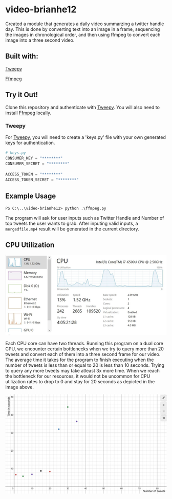 # video-brianhe12
Created a module that generates a daily video summarzing a twitter handle day. This is done by converting text into an image in a frame, sequencing the images in chronological order, and then using ffmpeg to convert each image into a three second video.

## Built with:

[Tweepy](http://docs.tweepy.org/en/latest/#)

[Ffmpeg](https://www.ffmpeg.org/)

## Try it Out!
Clone this repository and authenticate with [Tweepy](http://docs.tweepy.org/en/latest/#). You will also need to install [Ffmpeg](https://www.ffmpeg.org/) locally.

### Tweepy 
For [Tweepy](http://docs.tweepy.org/en/latest/#), you will need to create a 'keys.py' file with your own generated keys for authentication. 

```python
# keys.py
CONSUMER_KEY = "********"
CONSUMER_SECRET = "********"

ACCESS_TOKEN = "********"
ACCESS_TOKEN_SECRET = "********"
```

## Example Usage
```
PS C:\..\video-brianhe12> python .\ffmpeg.py
```
The program will ask for user inputs such as Twitter Handle and Number of top tweets the user wants to grab. After inputing valid inputs, a ```mergedfile.mp4``` result will be generated in the current directory.

## CPU Utilization

<img src = "./CPU_Utilization/CPU.JPG" width = 550>

Each CPU core can have two threads. Running this program on a dual core CPU, we encounter certain bottlenecks when we try to query more than 20 tweets and convert each of them into a three second frame for our video. The average time it takes for the program to finish executing when the number of tweets is less than or equal to 20 is less than 10 seconds. Trying to query any more tweets may take atleast 3x more time. When we reach the bottleneck for our resources, it would not be uncommon for CPU utilization rates to drop to 0 and stay for 20 seconds as depicted in the image above.

<img src = "./CPU_Utilization/time_to_finish.JPG">
